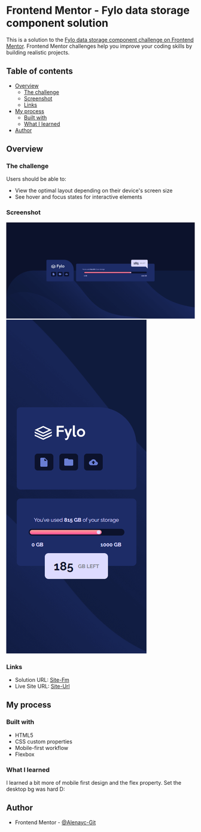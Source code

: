 # Frontend Mentor - Fylo data storage component solution

This is a solution to the [Fylo data storage component challenge on Frontend Mentor](https://www.frontendmentor.io/challenges/fylo-data-storage-component-1dZPRbV5n). Frontend Mentor challenges help you improve your coding skills by building realistic projects. 

## Table of contents

- [Overview](#overview)
  - [The challenge](#the-challenge)
  - [Screenshot](#screenshot)
  - [Links](#links)
- [My process](#my-process)
  - [Built with](#built-with)
  - [What I learned](#what-i-learned)
- [Author](#author)



## Overview

### The challenge

Users should be able to:

- View the optimal layout depending on their device's screen size
- See hover and focus states for interactive elements

### Screenshot

![Desktop](./design/Desktop.png)
![Mobile](./design/Mobile.png)

### Links

- Solution URL: [Site-Fm]()
- Live Site URL: [Site-Url]()

## My process

### Built with

- HTML5
- CSS custom properties
- Mobile-first workflow
- Flexbox


### What I learned

I learned a bit more of mobile first design and the flex property. Set the desktop bg was hard D:


## Author

- Frontend Mentor - [@Alenayc-Git](https://www.frontendmentor.io/profile/Alenayc-Git)
